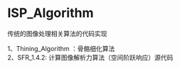 # ISP_Algorithm
传统的图像处理相关算法的代码实现

1、Thining_Algorithm ：骨骼细化算法    
2、SFR_1.4.2: 计算图像解析力算法（空间阶跃响应）源代码
